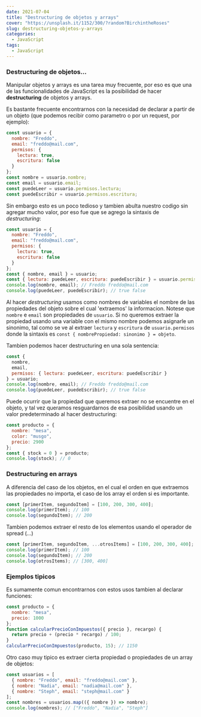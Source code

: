 ```yaml
---
date: 2021-07-04
title: "Destructuring de objetos y arrays"
cover: "https://unsplash.it/1152/300/?random?BirchintheRoses"
slug: destructuring-objetos-y-arrays
categories:
  - JavaScript
tags:
  - JavaScript
---
```


### Destructuring de objetos...

Manipular objetos y arrays es una tarea muy frecuente, por eso es que una de las funcionalidades de JavaScript es la posibilidad de hacer **destructuring** de objetos y arrays.

Es bastante frecuente encontrarnos con la necesidad de declarar a partir de un objeto (que podemos recibir como parametro o por un request, por ejemplo):

```js
const usuario = {
  nombre: "Freddo",
  email: "freddo@mail.com",
  permisos: {
    lectura: true,
    escritura: false
  }
};
const nombre = usuario.nombre;
const email = usuario.email;
const puedeLeer = usuario.permisos.lectura;
const puedeEscribir = usuario.permisos.escritura;
```

Sin embargo esto es un poco tedioso y tambien abulta nuestro codigo sin agregar mucho valor, por eso fue que se agrego la sintaxis de _destructuring_:

```js
const usuario = {
  nombre: "Freddo",
  email: "freddo@mail.com",
  permisos: {
    lectura: true,
    escritura: false
  }
};
const { nombre, email } = usuario;
const { lectura: puedeLeer, escritura: puedeEscribir } = usuario.permisos;
console.log(nombre, email); // Freddo freddo@mail.com
console.log(puedeLeer, puedeEscribir); // true false
```

Al hacer _destructuring_ usamos como nombres de variables el nombre de las propiedades del objeto sobre el cual 'extraemos' la informacion. Notese que `nombre` e `email` son propiedades de `usuario`. Si no queremos extraer la propiedad usando una variable con el mismo nombre podemos asignarle un sinonimo, tal como se ve al extraer `lectura` y `escritura` de `usuario.permisos` donde la sintaxis es `const { nombrePropiedad: sinonimo } = objeto`.

Tambien podemos hacer destructuring en una sola sentencia:

```js
const {
  nombre,
  email,
  permisos: { lectura: puedeLeer, escritura: puedeEscribir }
} = usuario;
console.log(nombre, email); // Freddo freddo@mail.com
console.log(puedeLeer, puedeEscribir); // true false
```

Puede ocurrir que la propiedad que queremos extraer no se encuentre en el objeto, y tal vez queramos resguardarnos de esa posibilidad usando un valor predeterminado al hacer destructuring:

```js
const producto = {
  nombre: "mesa",
  color: "musgo",
  precio: 2900
};
const { stock = 0 } = producto;
console.log(stock); // 0
```

### Destructuring en arrays

A diferencia del caso de los objetos, en el cual el orden en que extraemos las propiedades no importa, el caso de los array el orden si es importante.

```js
const [primerItem, segundoItem] = [100, 200, 300, 400];
console.log(primerItem); // 100
console.log(segundoItem); // 200
```

Tambien podemos extraer el resto de los elementos usando el operador de spread (...)

```js
const [primerItem, segundoItem, ...otrosItems] = [100, 200, 300, 400];
console.log(primerItem); // 100
console.log(segundoItem); // 200
console.log(otrosItems); // [300, 400]
```

### Ejemplos tipicos

Es sumamente comun encontrarnos con estos usos tambien al declarar funciones:

```js
const producto = {
  nombre: "mesa",
  precio: 1000
};
function calcularPrecioConImpuestos({ precio }, recargo) {
  return precio + (precio * recargo) / 100;
}
calcularPrecioConImpuestos(producto, 15); // 1150
```

Otro caso muy tipico es extraer cierta propiedad o propiedades de un array de objetos:

```js
const usuarios = [
  { nombre: "Freddo", email: "freddo@mail.com" },
  { nombre: "Nadia", email: "nadia@mail.com" },
  { nombre: "Steph", email: "steph@mail.com" }
];
const nombres = usuarios.map(({ nombre }) => nombre);
console.log(nombres); // ["Freddo", "Nadia", "Steph"]
```

